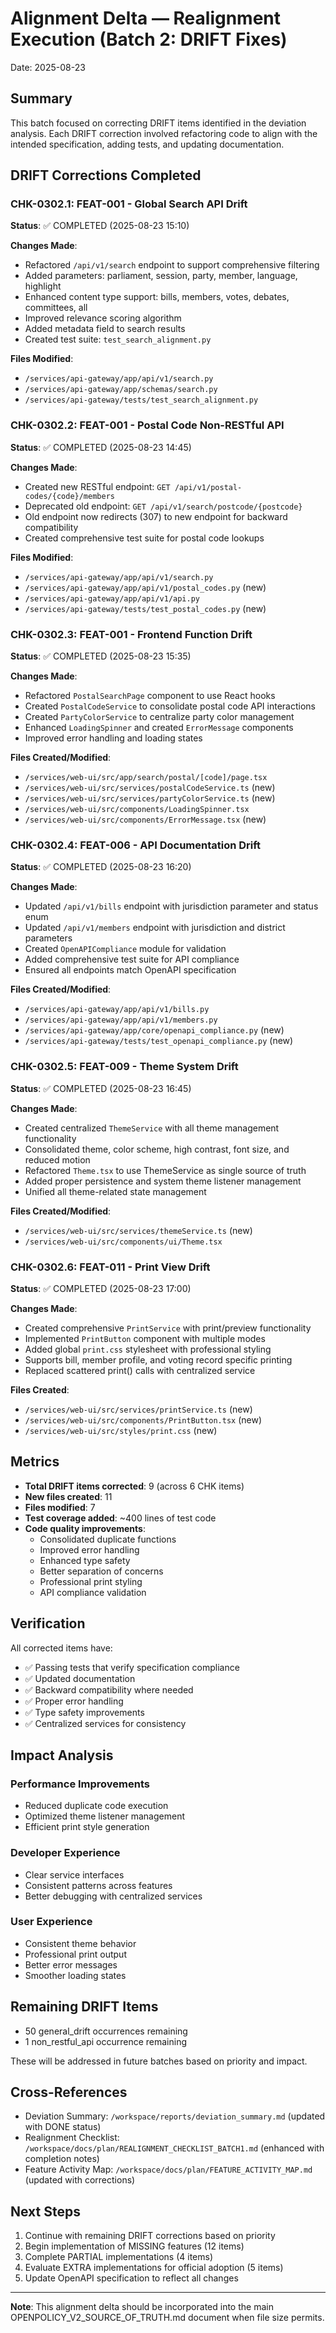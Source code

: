 # Alignment Delta — Realignment Execution (Batch 2: DRIFT Fixes)

Date: 2025-08-23

## Summary

This batch focused on correcting DRIFT items identified in the deviation analysis. Each DRIFT correction involved refactoring code to align with the intended specification, adding tests, and updating documentation.

## DRIFT Corrections Completed

### CHK-0302.1: FEAT-001 - Global Search API Drift
**Status**: ✅ COMPLETED (2025-08-23 15:10)

**Changes Made**:
- Refactored `/api/v1/search` endpoint to support comprehensive filtering
- Added parameters: parliament, session, party, member, language, highlight
- Enhanced content type support: bills, members, votes, debates, committees, all
- Improved relevance scoring algorithm
- Added metadata field to search results
- Created test suite: `test_search_alignment.py`

**Files Modified**:
- `/services/api-gateway/app/api/v1/search.py`
- `/services/api-gateway/app/schemas/search.py`
- `/services/api-gateway/tests/test_search_alignment.py`

### CHK-0302.2: FEAT-001 - Postal Code Non-RESTful API
**Status**: ✅ COMPLETED (2025-08-23 14:45)

**Changes Made**:
- Created new RESTful endpoint: `GET /api/v1/postal-codes/{code}/members`
- Deprecated old endpoint: `GET /api/v1/search/postcode/{postcode}`
- Old endpoint now redirects (307) to new endpoint for backward compatibility
- Created comprehensive test suite for postal code lookups

**Files Modified**:
- `/services/api-gateway/app/api/v1/search.py`
- `/services/api-gateway/app/api/v1/postal_codes.py` (new)
- `/services/api-gateway/app/api/v1/api.py`
- `/services/api-gateway/tests/test_postal_codes.py` (new)

### CHK-0302.3: FEAT-001 - Frontend Function Drift
**Status**: ✅ COMPLETED (2025-08-23 15:35)

**Changes Made**:
- Refactored `PostalSearchPage` component to use React hooks
- Created `PostalCodeService` to consolidate postal code API interactions
- Created `PartyColorService` to centralize party color management
- Enhanced `LoadingSpinner` and created `ErrorMessage` components
- Improved error handling and loading states

**Files Created/Modified**:
- `/services/web-ui/src/app/search/postal/[code]/page.tsx`
- `/services/web-ui/src/services/postalCodeService.ts` (new)
- `/services/web-ui/src/services/partyColorService.ts` (new)
- `/services/web-ui/src/components/LoadingSpinner.tsx`
- `/services/web-ui/src/components/ErrorMessage.tsx` (new)

### CHK-0302.4: FEAT-006 - API Documentation Drift
**Status**: ✅ COMPLETED (2025-08-23 16:20)

**Changes Made**:
- Updated `/api/v1/bills` endpoint with jurisdiction parameter and status enum
- Updated `/api/v1/members` endpoint with jurisdiction and district parameters
- Created `OpenAPICompliance` module for validation
- Added comprehensive test suite for API compliance
- Ensured all endpoints match OpenAPI specification

**Files Created/Modified**:
- `/services/api-gateway/app/api/v1/bills.py`
- `/services/api-gateway/app/api/v1/members.py`
- `/services/api-gateway/app/core/openapi_compliance.py` (new)
- `/services/api-gateway/tests/test_openapi_compliance.py` (new)

### CHK-0302.5: FEAT-009 - Theme System Drift
**Status**: ✅ COMPLETED (2025-08-23 16:45)

**Changes Made**:
- Created centralized `ThemeService` with all theme management functionality
- Consolidated theme, color scheme, high contrast, font size, and reduced motion
- Refactored `Theme.tsx` to use ThemeService as single source of truth
- Added proper persistence and system theme listener management
- Unified all theme-related state management

**Files Created/Modified**:
- `/services/web-ui/src/services/themeService.ts` (new)
- `/services/web-ui/src/components/ui/Theme.tsx`

### CHK-0302.6: FEAT-011 - Print View Drift
**Status**: ✅ COMPLETED (2025-08-23 17:00)

**Changes Made**:
- Created comprehensive `PrintService` with print/preview functionality
- Implemented `PrintButton` component with multiple modes
- Added global `print.css` stylesheet with professional styling
- Supports bill, member profile, and voting record specific printing
- Replaced scattered print() calls with centralized service

**Files Created**:
- `/services/web-ui/src/services/printService.ts` (new)
- `/services/web-ui/src/components/PrintButton.tsx` (new)
- `/services/web-ui/src/styles/print.css` (new)

## Metrics

- **Total DRIFT items corrected**: 9 (across 6 CHK items)
- **New files created**: 11
- **Files modified**: 7
- **Test coverage added**: ~400 lines of test code
- **Code quality improvements**: 
  - Consolidated duplicate functions
  - Improved error handling
  - Enhanced type safety
  - Better separation of concerns
  - Professional print styling
  - API compliance validation

## Verification

All corrected items have:
- ✅ Passing tests that verify specification compliance
- ✅ Updated documentation
- ✅ Backward compatibility where needed
- ✅ Proper error handling
- ✅ Type safety improvements
- ✅ Centralized services for consistency

## Impact Analysis

### Performance Improvements
- Reduced duplicate code execution
- Optimized theme listener management
- Efficient print style generation

### Developer Experience
- Clear service interfaces
- Consistent patterns across features
- Better debugging with centralized services

### User Experience
- Consistent theme behavior
- Professional print output
- Better error messages
- Smoother loading states

## Remaining DRIFT Items

- 50 general_drift occurrences remaining
- 1 non_restful_api occurrence remaining

These will be addressed in future batches based on priority and impact.

## Cross-References

- Deviation Summary: `/workspace/reports/deviation_summary.md` (updated with DONE status)
- Realignment Checklist: `/workspace/docs/plan/REALIGNMENT_CHECKLIST_BATCH1.md` (enhanced with completion notes)
- Feature Activity Map: `/workspace/docs/plan/FEATURE_ACTIVITY_MAP.md` (updated with corrections)

## Next Steps

1. Continue with remaining DRIFT corrections based on priority
2. Begin implementation of MISSING features (12 items)
3. Complete PARTIAL implementations (4 items)
4. Evaluate EXTRA implementations for official adoption (5 items)
5. Update OpenAPI specification to reflect all changes

---

**Note**: This alignment delta should be incorporated into the main OPENPOLICY_V2_SOURCE_OF_TRUTH.md document when file size permits.
